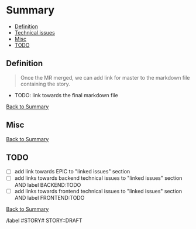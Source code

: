 # Summary

* [Definition](#definition)
* [Technical issues](#technical-issues)
* [Misc](#misc)
* [TODO](#todo)

## Definition

> Once the MR merged, we can add link for master to the markdown file containing the story.

* TODO: link towards the final markdown file

[Back to Summary](#summary)

## Misc

[Back to Summary](#summary)

## TODO

* [ ] add link towards EPIC to "linked issues" section
* [ ] add links towards backend technical issues to "linked issues" section AND label BACKEND:TODO
* [ ] add links towards frontend technical issues to "linked issues" section AND label FRONTEND:TODO

[Back to Summary](#summary)

/label #STORY# STORY::DRAFT
